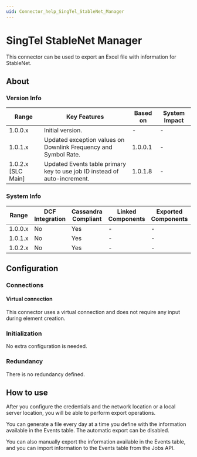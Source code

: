 ```yaml
---
uid: Connector_help_SingTel_StableNet_Manager
---
```


# SingTel StableNet Manager

This connector can be used to export an Excel file with information for StableNet.

## About

### Version Info

| **Range**            | **Key Features**                                                          | **Based on** | **System Impact** |
|----------------------|---------------------------------------------------------------------------|--------------|-------------------|
| 1.0.0.x              | Initial version.                                                          | -            | -                 |
| 1.0.1.x              | Updated exception values on Downlink Frequency and Symbol Rate.           | 1.0.0.1      | -                 |
| 1.0.2.x [SLC Main]   | Updated Events table primary key to use job ID instead of auto-increment. | 1.0.1.8      | -                 |

### System Info

| Range     | DCF Integration     | Cassandra Compliant     | Linked Components     | Exported Components     |
|-----------|---------------------|-------------------------|-----------------------|-------------------------|
| 1.0.0.x   | No                  | Yes                     | -                     | -                       |
| 1.0.1.x   | No                  | Yes                     | -                     | -                       |
| 1.0.2.x   | No                  | Yes                     | -                     | -                       |

## Configuration

### Connections

#### Virtual connection

This connector uses a virtual connection and does not require any input during element creation.

### Initialization

No extra configuration is needed.

### Redundancy

There is no redundancy defined.

## How to use

After you configure the credentials and the network location or a local server location, you will be able to perform export operations.

You can generate a file every day at a time you define with the information available in the Events table. The automatic export can be disabled.

You can also manually export the information available in the Events table, and you can import information to the Events table from the Jobs API.
